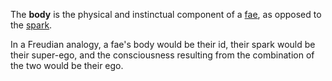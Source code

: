 The **body** is the physical and instinctual component of a [fae](<../Fae.md>), as opposed to the [spark](<./Spark.md>).

In a Freudian analogy, a fae's body would be their id, their spark would be their super-ego, and the consciousness resulting from the combination of the two would be their ego.